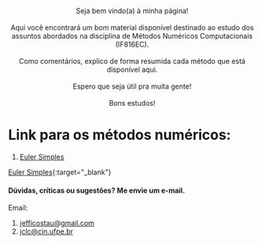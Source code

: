 <center>Seja bem vindo(a) à minha página!
<br><br>Aqui você encontrará um bom material disponível destinado ao estudo dos assuntos abordados na disciplina de Métodos Numéricos Computacionais (IF816EC).
<br><br>Como comentários, explico de forma resumida cada método que está disponível aqui.
<br><br>Espero que seja útil pra muita gente!
<br><br>Bons estudos!
</center>

# Link para os métodos numéricos:

1. <a href="https://github.com/jc-costa/MetodosNumericos/blob/main/eulerSimples.py" target="_blank">Euler Simples</a>


[Euler Simples](https://github.com/jc-costa/MetodosNumericos/blob/main/eulerSimples.py){:target="_blank"}


#### Dúvidas, críticas ou sugestões? Me envie um e-mail.
Email: 
1. jefficostau@gmail.com
2. jclc@cin.ufpe.br


